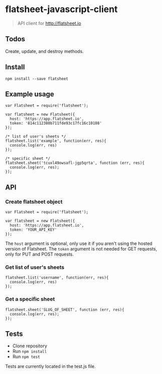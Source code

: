 # flatsheet-javascript-client

> API client for http://flatsheet.io

## Todos
Create, update, and destroy methods.

## Install

```
npm install --save flatsheet
```

## Example usage

```
var Flatsheet = require('flatsheet');

var flatsheet = new Flatsheet({
  host: 'https://app.flatsheet.io',
  token: '814c112380b711fde93c17fc16c10108'
});

/* list of user's sheets */
flatsheet.list('example', function(err, res){
  console.log(err, res)
});

/* specific sheet */
flatsheet.sheet('tcuxl49owsafl-jgp5qrta', function (err, res){
  console.log(err, res);
});
```

## API

### Create flatsheet object

```
var Flatsheet = require('flatsheet');

var flatsheet = new Flatsheet({
  host: 'https://app.flatsheet.io',
  token: 'YOUR_API_KEY'
});
```

The `host` argument is optional, only use it if you aren't using the hosted version of Flatsheet.
The `token` argument is not needed for GET requests, only for PUT and POST requests.

### Get list of user's sheets

```
flatsheet.list('username', function(err, res){
  console.log(err, res)
});
```

### Get a specific sheet

```
flatsheet.sheet('SLUG_OF_SHEET', function (err, res){
  console.log(err, res);
});
```

## Tests
- Clone repository
- Run `npm install`
- Run `npm test`

Tests are currently located in the test.js file.